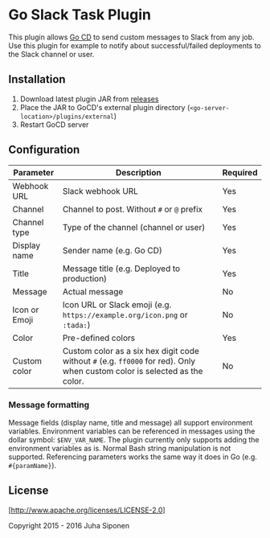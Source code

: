 Go Slack Task Plugin
====================

This plugin allows [Go CD](https://www.go.cd/) to send custom messages to Slack
from any job. Use this plugin for example to notify about successful/failed deployments
to the Slack channel or user.

Installation
------------

 1. Download latest plugin JAR from [releases](releases)
 2. Place the JAR to GoCD's external plugin directory (`<go-server-location>/plugins/external`)
 3. Restart GoCD server

Configuration
-------------

|Parameter|Description|Required|
|---------|-----------|--------|
|Webhook URL|Slack webhook URL|Yes|
|Channel|Channel to post. Without `#` or `@` prefix|Yes|
|Channel type|Type of the channel (channel or user)|Yes|
|Display name|Sender name (e.g. Go CD)|Yes|
|Title|Message title (e.g. Deployed to production)|Yes|
|Message|Actual message|No|
|Icon or Emoji|Icon URL or Slack emoji (e.g. `https://example.org/icon.png` or `:tada:`)|No|
|Color|Pre-defined colors|Yes|
|Custom color|Custom color as a six hex digit code without `#` (e.g. `ff0000` for red). Only when custom color is selected as the color.|No|

### Message formatting

Message fields (display name, title and message) all support environment variables.
Environment variables can be referenced in messages using the dollar symbol: `$ENV_VAR_NAME`.
The plugin currently only supports adding the environment variables as is.
Normal Bash string manipulation is not supported. Referencing parameters works the
same way it does in Go (e.g. `#{paramName}`).

License
-------

[http://www.apache.org/licenses/LICENSE-2.0]

Copyright 2015 - 2016 Juha Siponen

